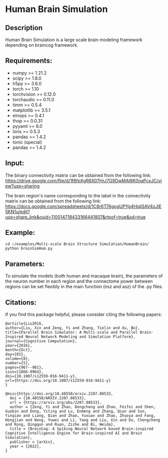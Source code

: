 # Human Brain Simulation

## Description
Human Brain Simulation is a large scale brain modeling framework depending on braincog framework.

## Requirements:
* numpy >= 1.21.2
* scipy >= 1.8.0
* h5py >= 3.6.0
* torch >= 1.10
* torchvision >= 0.12.0
* torchaudio  >= 0.11.0
* timm >= 0.5.4
* matplotlib >= 3.5.1
* einops >= 0.4.1
* thop >= 0.0.31
* pyyaml >= 6.0
* loris >= 0.5.3
* pandas >= 1.4.2  
* tonic (special)
* pandas >= 1.4.2  

## Input:

The binary connectivity matrix can be obtained from the following link:
https://drive.google.com/file/d/1f8fpXgR8X07HrJ7G9DwMAl8K0naPcxJC/view?usp=sharing

The brain region's name corresponding to the label in the connectivity matrix can be obtained from the following link:
https://docs.google.com/spreadsheets/d/1C8r6T76gogUPYg4HjqlSAV4zJlE5KN1u/edit?usp=share_link&ouid=110014718433166441807&rtpof=true&sd=true

## Example:

```shell 
cd ~/examples/Multi-scale Brain Structure Simulation/HumanBrain/
python brainSimHum.py
```

## Parameters:
To simulate the models (both human and macaque brain), the parameters of the neuron number in each region and the connectome power between regions can be set flexibly in the main function (nsz and asz) of the .py files.

## Citations:
If you find this package helpful, please consider citing the following papers:

    @article{Liu2016,
    author={Liu, Xin and Zeng, Yi and Zhang, Tielin and Xu, Bo},
    title={Parallel Brain Simulator: A Multi-scale and Parallel Brain-Inspired Neural Network Modeling and Simulation Platform},
    journal={Cognitive Computation},
    year={2016},
    month={Oct},
    day={01},
    volume={8},
    number={5},
    pages={967--981},
    issn={1866-9964},
    doi={10.1007/s12559-016-9411-y},
    url={https://doi.org/10.1007/s12559-016-9411-y}
    }

    @misc{https://doi.org/10.48550/arxiv.2207.08533,
      doi = {10.48550/ARXIV.2207.08533},
      url = {https://arxiv.org/abs/2207.08533},
      author = {Zeng, Yi and Zhao, Dongcheng and Zhao, Feifei and Shen, Guobin and Dong, Yiting and Lu, Enmeng and Zhang, Qian and Sun, Yinqian and Liang, Qian and Zhao, Yuxuan and Zhao, Zhuoya and Fang, Hongjian and Wang, Yuwei and Li, Yang and Liu, Xin and Du, Chengcheng and Kong, Qingqun and Ruan, Zizhe and Bi, Weida},
      title = {BrainCog: A Spiking Neural Network based Brain-inspired Cognitive Intelligence Engine for Brain-inspired AI and Brain Simulation},
      publisher = {arXiv},
      year = {2022},
    }
